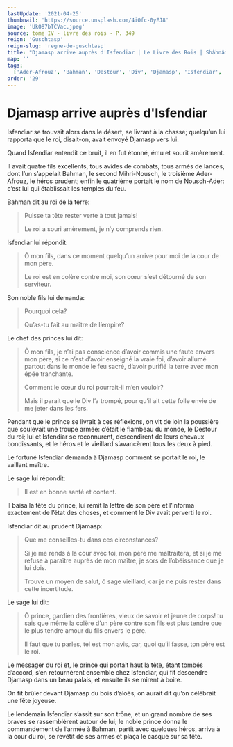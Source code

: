 ```yaml
---
lastUpdate: '2021-04-25'
thumbnail: 'https://source.unsplash.com/4i0fc-0yEJ8'
image: 'UkO87bTCVac.jpeg'
source: tome IV - livre des rois - P. 349
reign: 'Guschtasp'
reign-slug: 'regne-de-guschtasp'
title: "Djamasp arrive auprès d'Isfendiar | Le Livre des Rois | Shâhnâmeh"
map: ''
tags:
  ['Ader-Afrouz', 'Bahman', 'Destour', 'Div', 'Djamasp', 'Isfendiar', 'Mihri-Nousch', 'Nousch-Ader']
order: '29'
---
```


# Djamasp arrive auprès d'Isfendiar

Isfendiar se trouvait alors dans le désert, se livrant à la chasse; quelqu’un lui rapporta que le roi, disait-on, avait envoyé Djamasp vers lui.

Quand Isfendiar entendit ce bruit, il en fut étonné, ému et sourit amèrement.

Il avait quatre fils excellents, tous avides de combats, tous armés de lances, dont l’un s’appelait Bahman, le second Mihri-Nousch, le troisième Ader-Afrouz, le héros prudent; enfin le quatrième portait le nom de Nousch-Ader: c’est lui qui établissait les temples du feu.

Bahman dit au roi de la terre:

> Puisse ta tête rester verte à tout jamais!
>
> Le roi a souri amèrement, je n’y comprends rien.

Isfendiar lui répondit:

> Ô mon fils, dans ce moment quelqu’un arrive pour moi de la cour de mon père.
>
> Le roi est en colère contre moi, son cœur s’est détourné de son serviteur.

Son noble fils lui demanda:

> Pourquoi cela?
>
> Qu’as-tu fait au maître de l’empire?

Le chef des princes lui dit:

> Ô mon fils, je n’ai pas conscience d’avoir commis une faute envers mon père, si ce n’est d’avoir enseigné la vraie foi, d’avoir allumé partout dans le monde le feu sacré, d’avoir purifié la terre avec mon épée tranchante.
>
> Comment le cœur du roi pourrait-il m’en vouloir?
>
> Mais il parait que le Div l’a trompé, pour qu’il ait cette folle envie de me jeter dans les fers.

Pendant que le prince se livrait à ces réflexions, on vit de loin la poussière que soulevait une troupe armée: c’était le flambeau du monde, le Destour du roi; lui et Isfendiar se reconnurent, descendirent de leurs chevaux bondissants, et le héros et le vieillard s’avancèrent tous les deux à pied.

Le fortuné Isfendiar demanda à Djamasp comment se portait le roi, le vaillant maître.

Le sage lui répondit:

> Il est en bonne santé et content.

Il baisa la tête du prince, lui remit la lettre de son père et l’informa exactement de l’état des choses, et comment le Div avait perverti le roi.

Isfendiar dit au prudent Djamasp:

> Que me conseilles-tu dans ces circonstances?
>
> Si je me rends à la cour avec toi, mon père me maltraitera, et si je me refuse à paraître auprès de mon maître, je sors de l’obéissance que je lui dois.
>
> Trouve un moyen de salut, ô sage vieillard, car je ne puis rester dans cette incertitude.

Le sage lui dit:

> Ô prince, gardien des frontières, vieux de savoir et jeune de corps! tu sais que même la colère d’un père contre son fils est plus tendre que le plus tendre amour du fils envers le père.
>
> Il faut que tu parles, tel est mon avis, car, quoi qu’il fasse, ton père est le roi.

Le messager du roi et, le prince qui portait haut la tête, étant tombés d’accord, s’en retournèrent ensemble chez Isfendiar, qui fit descendre Djamasp dans un beau palais, et ensuite ils se mirent à boire.

On fit brûler devant Djamasp du bois d’aloès; on aurait dit qu’on célébrait une fête joyeuse.

Le lendemain Isfendiar s’assit sur son trône, et un grand nombre de ses braves se rassemblèrent autour de lui; le noble prince donna le commandement de l’armée à Bahman, partit avec quelques héros, arriva à la cour du roi, se revêtit de ses armes et plaça le casque sur sa tête.
